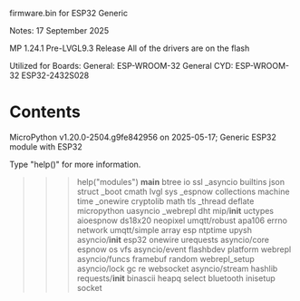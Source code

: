 firmware.bin for ESP32 Generic

Notes: 17 September 2025

MP 1.24.1 Pre-LVGL9.3 Release
All of the drivers are on the flash

Utilized for Boards:
General:  ESP-WROOM-32    General
CYD:      ESP-WROOM-32    ESP32-2432S028


# Contents
MicroPython v1.20.0-2504.g9fe842956 on 2025-05-17; Generic ESP32 module with ESP32

Type "help()" for more information.

>>> help("modules")
__main__          btree             io                ssl
_asyncio          builtins          json              struct
_boot             cmath             lvgl              sys
_espnow           collections       machine           time
_onewire          cryptolib         math              tls
_thread           deflate           micropython       uasyncio
_webrepl          dht               mip/__init__      uctypes
aioespnow         ds18x20           neopixel          umqtt/robust
apa106            errno             network           umqtt/simple
array             esp               ntptime           upysh
asyncio/__init__  esp32             onewire           urequests
asyncio/core      espnow            os                vfs
asyncio/event     flashbdev         platform          webrepl
asyncio/funcs     framebuf          random            webrepl_setup
asyncio/lock      gc                re                websocket
asyncio/stream    hashlib           requests/__init__
binascii          heapq             select
bluetooth         inisetup          socket

